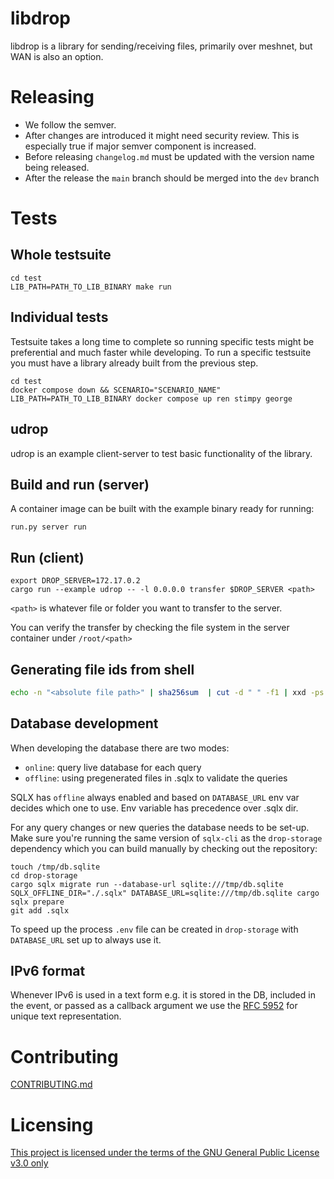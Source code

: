 # libdrop
libdrop is a library for sending/receiving files, primarily over meshnet, but
WAN is also an option.

# Releasing
- We follow the semver.
- After changes are introduced it might need security review. This is especially true if major semver component is increased.
- Before releasing `changelog.md` must be updated with the version name being released.
- After the release the `main` branch should be merged into the `dev` branch

# Tests
## Whole testsuite
```
cd test
LIB_PATH=PATH_TO_LIB_BINARY make run
```

## Individual tests
Testsuite takes a long time to complete so running specific tests might be preferential and much faster while developing. To run a specific testsuite you must have a library already built from the previous step.
```
cd test
docker compose down && SCENARIO="SCENARIO_NAME" LIB_PATH=PATH_TO_LIB_BINARY docker compose up ren stimpy george
```

## udrop

udrop is an example client-server to test basic functionality of the library.

## Build and run (server)
A container image can be built with the example binary ready for running:
```
run.py server run
```

## Run (client)
```
export DROP_SERVER=172.17.0.2
cargo run --example udrop -- -l 0.0.0.0 transfer $DROP_SERVER <path>
```

`<path>` is whatever file or folder you want to transfer to the server.

You can verify the transfer by checking the file system in the server container under `/root/<path>`

## Generating file ids from shell
```bash
echo -n "<absolute file path>" | sha256sum  | cut -d " " -f1 | xxd -ps -r | basenc --base64url | tr -d '='
```
## Database development
When developing the database there are two modes:
- `online`: query live database for each query
- `offline`: using pregenerated files in .sqlx to validate the queries

SQLX has `offline` always enabled and based on `DATABASE_URL` env var decides which one to use. Env variable has precedence over .sqlx dir.

For any query changes or new queries the database needs to be set-up. Make sure you're running the same version of `sqlx-cli` as the `drop-storage` dependency
which you can build manually by checking out the repository:

```
touch /tmp/db.sqlite
cd drop-storage
cargo sqlx migrate run --database-url sqlite:///tmp/db.sqlite
SQLX_OFFLINE_DIR="./.sqlx" DATABASE_URL=sqlite:///tmp/db.sqlite cargo sqlx prepare
git add .sqlx
```
To speed up the process `.env` file can be created in `drop-storage` with `DATABASE_URL` set up to always use it.

## IPv6 format
Whenever IPv6 is used in a text form e.g. it is stored in the DB, included in the event, or passed as a callback argument we use the [RFC 5952](https://tools.ietf.org/html/rfc5952) for unique text representation.

# Contributing
[CONTRIBUTING.md](CONTRIBUTING.md)

# Licensing
[This project is licensed under the terms of the GNU General Public License v3.0 only](LICENSE)
